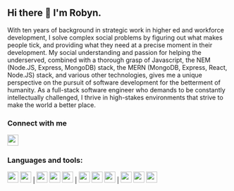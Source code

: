 ## Hi there 👋 I'm Robyn.


With ten years of background in strategic work in higher ed and workforce development, I solve complex social problems by figuring out what makes people tick, and providing what they need at a precise moment in their development. My social understanding and passion for helping the underserved, combined with a thorough grasp of Javascript, the NEM (Node.JS, Express, MongoDB) stack, the MERN (MongoDB, Express, React, Node.JS) stack, and various other technologies, gives me a unique perspective on the pursuit of software development for the betterment of humanity. As a full-stack software engineer who demands to be constantly intellectually challenged, I thrive in high-stakes environments that strive to make the world a better place. 


### Connect with me
[<img src="https://user-images.githubusercontent.com/90972554/162444512-391d9225-5571-4098-9526-677d0df7b2cb.jpg" height="25" width="25">](https://www.linkedin.com/in/robyn-goodner/)


### Languages and tools:
<img src="https://user-images.githubusercontent.com/90972554/162443022-f58e5e58-5d1b-4246-9e7a-9acb237e50a0.jpg" height="25" width="25">    <img src="https://user-images.githubusercontent.com/90972554/162443244-ed4a4dce-3570-43e4-9f0f-071827985ffd.jpg" height="25" width="25">         |         <img src="https://user-images.githubusercontent.com/90972554/162443350-3e0638b8-0b1c-4bd4-ae54-1e6d7f541938.jpg" height="25" width="25">    <img src="https://user-images.githubusercontent.com/90972554/162443454-aa96c6e7-f82d-4761-93af-71bb5df8a26e.jpg" height="25" width="25">    <img src="https://user-images.githubusercontent.com/90972554/162443563-40720dc8-da94-4381-b711-49c1b23b21f4.jpg" height="25" width="25">        |         <img src="https://user-images.githubusercontent.com/90972554/162443831-c9369235-fdd3-42a2-9196-6e7a90584ce5.jpg" height="25" width="25">    <img src="https://user-images.githubusercontent.com/90972554/162439492-37722b1d-79f8-4558-b7b8-1c3f8957c5eb.svg" height="25" width="25">    <img src="https://user-images.githubusercontent.com/90972554/162444143-6211e442-978a-4f9c-8b69-170d4615f3b5.jpg" height="25" width="25">         |         <img src="https://user-images.githubusercontent.com/90972554/162444308-040e3d30-2287-4d51-9ef5-11f47096c7cf.png" height="25" width="25">    <img src="https://user-images.githubusercontent.com/90972554/162442849-7240c90c-ca38-430c-8536-55c233c936e0.jpg" height="25" width="25">    <img src="https://user-images.githubusercontent.com/90972554/162444395-01b5b69c-eb6f-45da-8b83-093c679c06d6.jpg" height="25" width="25"> 








<!--
**robyngoodner/robyngoodner** is a ✨ _special_ ✨ repository because its `README.md` (this file) appears on your GitHub profile.

Here are some ideas to get you started:

- 🔭 I’m currently working on ...
- 🌱 I’m currently learning ...
- 👯 I’m looking to collaborate on ...
- 🤔 I’m looking for help with ...
- 💬 Ask me about ...
- 📫 How to reach me: ...
- 😄 Pronouns: ...
- ⚡ Fun fact: ...
-->
